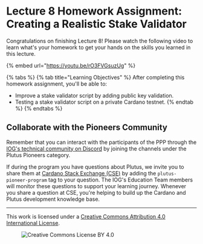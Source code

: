 # Lecture 8 Homework Assignment: Creating a Realistic Stake Validator 

Congratulations on finishing Lecture 8! Please watch the following video to learn what's your homework to get your hands on the skills you learned in this lecture.

{% embed url="https://youtu.be/rO3FVGsuzUg" %}

{% tabs %}
{% tab title="Learning Objectives" %}
After completing this homework assignment, you'll be able to:

* Improve a stake validator script by adding public key validation.
* Testing a stake validator script on a private Cardano testnet.
{% endtab %}
{% endtabs %}

## Collaborate with the Pioneers Community

Remember that you can interact with the participants of the PPP through the [IOG's technical community on Discord](https://discord.gg/inputoutput) by joining the channels under the Plutus Pioneers category.

If during the program you have questions about Plutus, we invite you to share them at [Cardano Stack Exchange (CSE)](https://cardano.stackexchange.com/) by adding the `plutus-pioneer-program` tag to your question. The IOG's Education Team members will monitor these questions to support your learning journey. Whenever you share a question at CSE, you're helping to build up the Cardano and Plutus development knowledge base.

---

This work is licensed under a [Creative Commons Attribution 4.0 International License](http://creativecommons.org/licenses/by/4.0/).

<figure><img src="https://i.creativecommons.org/l/by/4.0/88x31.png" alt="Creative Commons License BY 4.0"></figure>